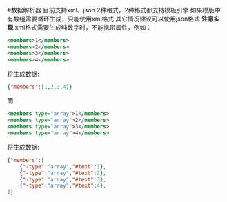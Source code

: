 #数据解析器
目前支持xml、json 2种格式，2种格式都支持模板引擎
如果模版中有数组需要循环生成，只能使用xml格式
其它情况建议可以使用json格式
**注意实现**
xml格式需要生成纯数字时，不能携带属性，例如：
```xml
<members>1</members>
<members>2</members>
<members>3</members>
<members>4</members>
```
将生成数据:
```json
{"members":[1,2,3,4]}
```
而
```xml
<members type="array">1</members>
<members type="array">2</members>
<members type="array">3</members>
<members type="array">4</members>
```
将生成数据:
```json
{"members":[
    {"-type":"array","#text":1},
    {"-type":"array","#text":2},
    {"-type":"array","#text":3},
    {"-type":"array","#text":4},
]}
```
